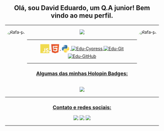 <div class="top" align="center" > 
 <h2>Olá, sou David Eduardo, um Q.A junior! Bem vindo ao meu perfil.</h2>
   <hr></hr>
</div>
<div align="center">
  <a href="https://github.com/eduvieirati">
   <img align="right" alt="Rafa-pic" height="150" style="border-radius:50px;" src="https://cdn-icons-png.flaticon.com/512/1157/1157109.png">
  <img height="180em" src="https://github-readme-stats.vercel.app/api?username=eduvieirati&show_icons=true&theme=dark&include_all_commits=true&count_private=true"/>
    <img align="left" alt="Rafa-pic" height="150" style="border-radius:50px;" src="https://cdn-icons-png.flaticon.com/512/1157/1157109.png">
</div>
 <hr/hr>
<div style="display: inline_block" align="center">
    <div>
      <img align="center" alt="Edu-Js" height="30" width="30" src="https://raw.githubusercontent.com/devicons/devicon/master/icons/javascript/javascript-plain.svg">
  <img align="center" alt="Edu-HTML" height="30" width="30" src="https://raw.githubusercontent.com/devicons/devicon/master/icons/html5/html5-original.svg">
  <img align="center" alt="Edu-Python" height="30" width="30" src="https://raw.githubusercontent.com/devicons/devicon/master/icons/python/python-original.svg">
  <img align="center" alt="Edu-Cypress" height="30" width="30" src="https://pics.freeicons.io/uploads/icons/png/3556671901536211770-512.png"> 
  <img align="center" alt="Edu-Git" height="30" width="30" src="https://skillicons.dev/icons?i=git">
  <img align="center" alt="Edu-GitHub" height="30" width="30" src="https://skillicons.dev/icons?i=github">
    </div>
  <hr></hr>
</div>
<div align="center">
   <h3><b>Algumas das minhas Holopin Badges:</b></h3> <br>
     <img src="https://holopin.me/eduvieirati">
     <hr></hr>
</div>
 
<div align="center"> 
    <h3><b>Contato e redes sociais:</b></h3>
    <a href="https://instagram.com/eduardo_lndr" target="_blank"><img src="https://img.shields.io/badge/-Instagram-%23E4405F?style=for-the-badge&logo=instagram&logoColor=white" target="_blank"></a>
    <a href = "mailto:david.eduardoti@gmail.com"><img src="https://img.shields.io/badge/-Gmail-%23333?style=for-the-badge&logo=gmail&logoColor=white" target="_blank"></a>
     <a href="https://www.linkedin.com/in/david-eduardo-9b80b0229" target="_blank"><img src="https://img.shields.io/badge/-LinkedIn-%230077B5?style=for-the-badge&logo=linkedin&logoColor=white" target="_blank"></a> 
  <hr></hr>
</div>
